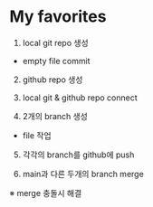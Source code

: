 # My favorites 
1. local git repo 생성
- empty file commit 
2. github repo 생성

3. local git & github repo connect 

4. 2개의 branch 생성 
- file 작업 

5. 각각의 branch를 github에 push 

6. main과 다른 두개의 branch merge 

※ merge 충돌시 해결